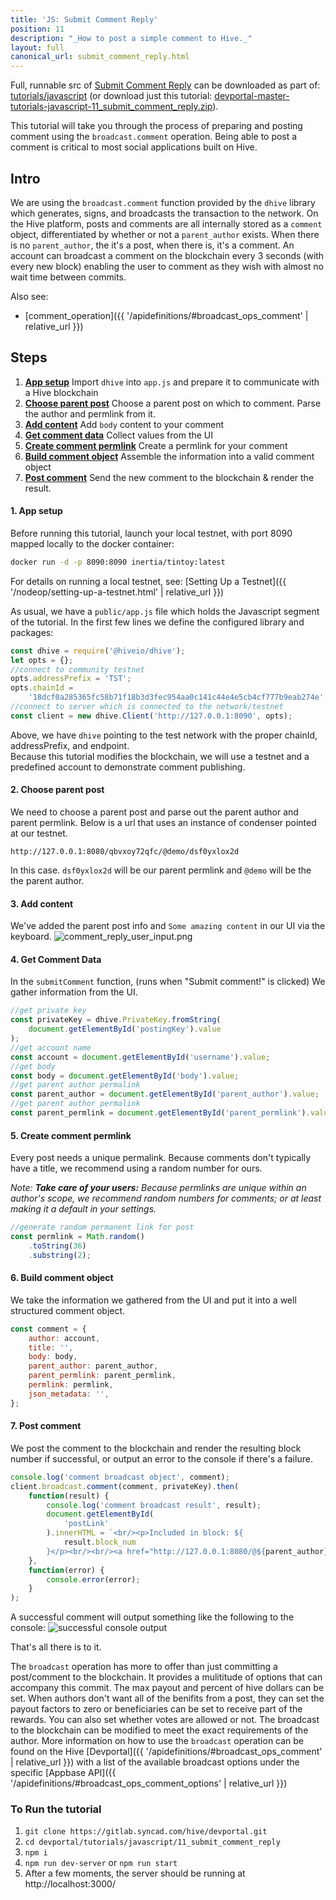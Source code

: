 ```yaml
---
title: 'JS: Submit Comment Reply'
position: 11
description: "_How to post a simple comment to Hive._"
layout: full
canonical_url: submit_comment_reply.html
---
```

Full, runnable src of [Submit Comment Reply](https://gitlab.syncad.com/hive/devportal/-/tree/master/tutorials/javascript/11_submit_comment_reply) can be downloaded as part of: [tutorials/javascript](https://gitlab.syncad.com/hive/devportal/-/tree/master/tutorials/javascript) (or download just this tutorial: [devportal-master-tutorials-javascript-11_submit_comment_reply.zip](https://gitlab.syncad.com/hive/devportal/-/archive/master/devportal-master.zip?path=tutorials/javascript/11_submit_comment_reply)).

This tutorial will take you through the process of preparing and posting comment using the `broadcast.comment` operation.
Being able to post a comment is critical to most social applications built on Hive.

## Intro

We are using the `broadcast.comment` function provided by the `dhive` library which generates, signs, and broadcasts the transaction to the network. On the Hive platform, posts and comments are all internally stored as a `comment` object, differentiated by whether or not a `parent_author` exists. When there is no `parent_author`, the it's a post, when there is, it's a comment. An account can broadcast a comment on the blockchain every 3 seconds (with every new block) enabling the user to comment as they wish with almost no wait time between commits.

Also see:
* [comment_operation]({{ '/apidefinitions/#broadcast_ops_comment' | relative_url }})

## Steps

1.  [**App setup**](#app-setup) Import `dhive` into `app.js` and prepare it to communicate with a Hive blockchain
1.  [**Choose parent post**](#choose-post) Choose a parent post on which to comment. Parse the author and permlink from it.
1.  [**Add content**](#add-content) Add `body` content to your comment
1.  [**Get comment data**](#get-comment) Collect values from the UI
1.  [**Create comment permlink**](#get-permlink) Create a permlink for your comment
1.  [**Build comment object**](#build-comment) Assemble the information into a valid comment object
1.  [**Post comment**](#post-comment) Send the new comment to the blockchain & render the result.

#### 1. App setup<a name="app-setup"></a>

Before running this tutorial, launch your local testnet, with port 8090 mapped locally to the docker container:

```bash
docker run -d -p 8090:8090 inertia/tintoy:latest
```

For details on running a local testnet, see: [Setting Up a Testnet]({{ '/nodeop/setting-up-a-testnet.html' | relative_url }})

As usual, we have a `public/app.js` file which holds the Javascript segment of the tutorial. In the first few lines we define the configured library and packages:

```javascript
const dhive = require('@hiveio/dhive');
let opts = {};
//connect to community testnet
opts.addressPrefix = 'TST';
opts.chainId =
    '18dcf0a285365fc58b71f18b3d3fec954aa0c141c44e4e5cb4cf777b9eab274e';
//connect to server which is connected to the network/testnet
const client = new dhive.Client('http://127.0.0.1:8090', opts);
```

Above, we have `dhive` pointing to the test network with the proper chainId, addressPrefix, and endpoint.  
Because this tutorial modifies the blockchain, we will use a testnet and a predefined account to demonstrate comment publishing.

#### 2. Choose parent post<a name="choose-post"></a>

We need to choose a parent post and parse out the parent author and parent permlink.
Below is a url that uses an instance of condenser pointed at our testnet.

```
http://127.0.0.1:8080/qbvxoy72qfc/@demo/dsf0yxlox2d
```

In this case. `dsf0yxlox2d` will be our parent permlink and `@demo` will be the the parent author.

#### 3. Add content<a name="add-content"></a>

We've added the parent post info and `Some amazing content` in our UI via the keyboard.
![comment_reply_user_input.png](https://gitlab.syncad.com/hive/devportal/-/raw/master/tutorials/javascript/11_submit_comment_reply/images/comment_reply_user_input.png)

#### 4. Get Comment Data<a name="get-comment"></a>

In the `submitComment` function, (runs when "Submit comment!" is clicked)
We gather information from the UI.

```javascript
//get private key
const privateKey = dhive.PrivateKey.fromString(
    document.getElementById('postingKey').value
);
//get account name
const account = document.getElementById('username').value;
//get body
const body = document.getElementById('body').value;
//get parent author permalink
const parent_author = document.getElementById('parent_author').value;
//get parent author permalink
const parent_permlink = document.getElementById('parent_permlink').value;
```

#### 5. Create comment permlink<a name="get-permlink"></a>

Every post needs a unique permalink.
Because comments don't typically have a title, we recommend using a random number for ours.

_Note: **Take care of your users:** Because permlinks are unique within an author's scope, we recommend random numbers for comments; or at least making it a default in your settings._

```javascript
//generate random permanent link for post
const permlink = Math.random()
    .toString(36)
    .substring(2);
```

#### 6. Build comment object<a name="build-comment"></a>

We take the information we gathered from the UI and put it into a well structured comment object.

```javascript
const comment = {
    author: account,
    title: '',
    body: body,
    parent_author: parent_author,
    parent_permlink: parent_permlink,
    permlink: permlink,
    json_metadata: '',
};
```

#### 7. Post comment<a name="post-comment"></a>

We post the comment to the blockchain and render the resulting block number if successful,
or output an error to the console if there's a failure.

```javascript
console.log('comment broadcast object', comment);
client.broadcast.comment(comment, privateKey).then(
    function(result) {
        console.log('comment broadcast result', result);
        document.getElementById(
            'postLink'
        ).innerHTML = `<br/><p>Included in block: ${
            result.block_num
        }</p><br/><br/><a href="http://127.0.0.1:8080/@${parent_author}/${parent_permlink}">Check post here</a>`;
    },
    function(error) {
        console.error(error);
    }
);
```

A successful comment will output something like the following to the console:
![successful console output](https://gitlab.syncad.com/hive/devportal/-/raw/master/tutorials/javascript/11_submit_comment_reply/images/comment_reply_successful_console_output.png)

That's all there is to it.

The `broadcast` operation has more to offer than just committing a post/comment to the blockchain. It provides a mulititude of options that can accompany this commit. The max payout and percent of hive dollars can be set. When authors don't want all of the benifits from a post, they can set the payout factors to zero or beneficiaries can be set to receive part of the rewards. You can also set whether votes are allowed or not. The broadcast to the blockchain can be modified to meet the exact requirements of the author. More information on how to use the `broadcast` operation can be found on the Hive [Devportal]({{ '/apidefinitions/#broadcast_ops_comment' | relative_url }}) with a list of the available broadcast options under the specific [Appbase API]({{ '/apidefinitions/#broadcast_ops_comment_options' | relative_url }})

### To Run the tutorial

1. `git clone https://gitlab.syncad.com/hive/devportal.git`
1. `cd devportal/tutorials/javascript/11_submit_comment_reply`
1. `npm i`
1. `npm run dev-server` or `npm run start`
1. After a few moments, the server should be running at http://localhost:3000/
